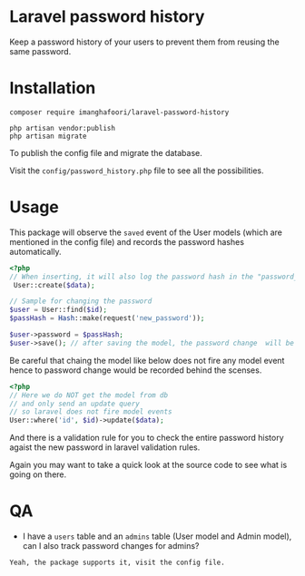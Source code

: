 # Laravel password history
Keep a password history of your users to prevent them from reusing the same password.

# Installation
```
composer require imanghafoori/laravel-password-history
```

```
php artisan vendor:publish
php artisan migrate
```

To publish the config file and migrate the database.

Visit the `config/password_history.php` file to see all the possibilities.

# Usage

This package will observe the `saved` event of the User models (which are mentioned in the config file) and records the password hashes automatically.
```php
<?php
// When inserting, it will also log the password hash in the "password_histories" table
 User::create($data);

// Sample for changing the password
$user = User::find($id);
$passHash = Hash::make(request('new_password'));

$user->password = $passHash;
$user->save(); // after saving the model, the password change  will be recorded, automatically
```
Be careful that chaing the model like below does not fire any model event hence to password change would be recorded behind the scenses.

```php
<?php
// Here we do NOT get the model from db
// and only send an update query
// so laravel does not fire model events
User::where('id', $id)->update($data);
```

And there is a validation rule for you to check the entire password history agaist the new password in laravel validation rules.

Again you may want to take a quick look at the source code to see what is going on there.

# QA

- I have a `users` table and an `admins` table (User model and Admin model), can I also track password changes for admins?
```
Yeah, the package supports it, visit the config file.
```

